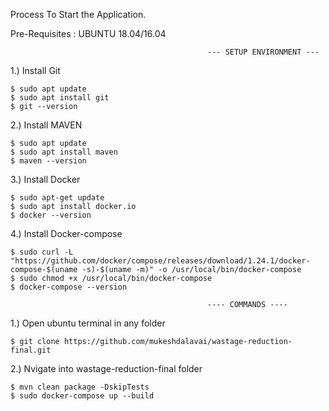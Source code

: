 Process To Start the Application.

Pre-Requisites : UBUNTU 18.04/16.04

												--- SETUP ENVIRONMENT ---

1.) Install Git

	$ sudo apt update
	$ sudo apt install git
	$ git --version

2.) Install MAVEN

	$ sudo apt update
	$ sudo apt install maven
	$ maven --version

3.) Install Docker

	$ sudo apt-get update
	$ sudo apt install docker.io
	$ docker --version

4.) Install Docker-compose

	$ sudo curl -L "https://github.com/docker/compose/releases/download/1.24.1/docker-compose-$(uname -s)-$(uname -m)" -o /usr/local/bin/docker-compose
	$ sudo chmod +x /usr/local/bin/docker-compose
	$ docker-compose --version

												---- COMMANDS ----
  
1.) Open ubuntu terminal in any folder

	$ git clone https://github.com/mukeshdalavai/wastage-reduction-final.git

2.) Nvigate into wastage-reduction-final folder

	$ mvn clean package -DskipTests
	$ sudo docker-compose up --build
